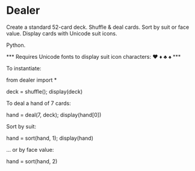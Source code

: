 # Dealer
Create a standard 52-card deck. Shuffle & deal cards. Sort by suit or face value. Display cards with Unicode suit icons.

Python.

*** Requires Unicode fonts to display suit icon characters: ♥ ♦ ♣ ♠ ***

To instantiate:

from dealer import *

deck = shuffle(); display(deck)

To deal a hand of 7 cards:

hand = deal(7, deck); display(hand[0])

Sort by suit:

hand = sort(hand, 1); display(hand)

... or by face value:

hand = sort(hand, 2)
